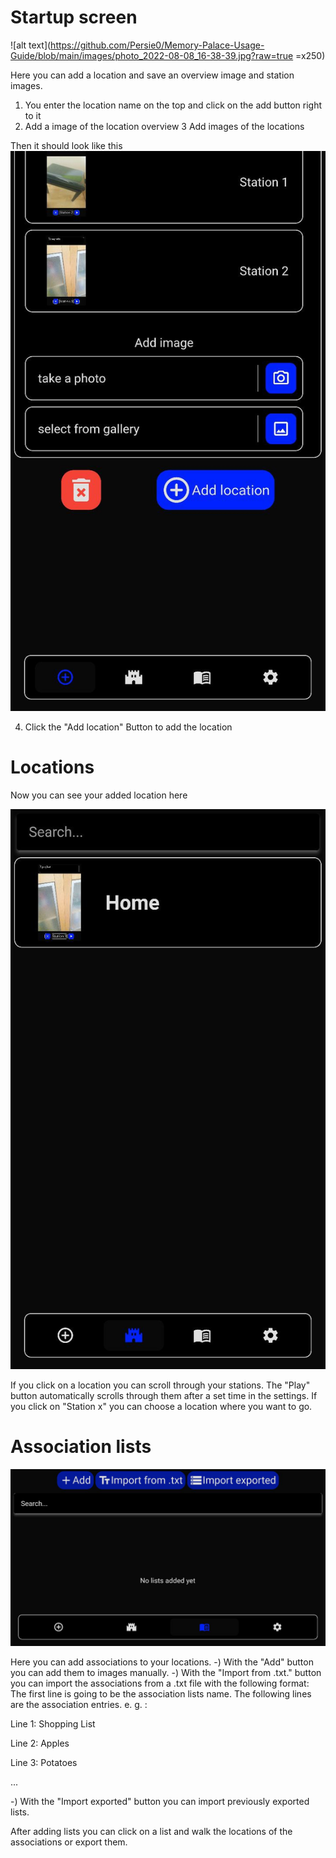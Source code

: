 # Startup screen
![alt text](https://github.com/Persie0/Memory-Palace-Usage-Guide/blob/main/images/photo_2022-08-08_16-38-39.jpg?raw=true =x250)

Here you can add a location and save an overview image and station images.
1. You enter the location name on the top and click on the add button right to it
2. Add a image of the location overview
3 Add images of the locations

Then it should look like this
![alt text](https://github.com/Persie0/Memory-Palace-Usage-Guide/blob/main/images/photo_2022-08-08_16-38-41.jpg?raw=true)

4. Click the "Add location" Button to add the  location

# Locations
Now you can see your added location here

![alt text](https://github.com/Persie0/Memory-Palace-Usage-Guide/blob/main/images/photo_2022-08-08_16-38-25.jpg?raw=true)

If you click on a location you can scroll through your stations. The "Play" button automatically scrolls through them after a set time in the settings. If you click on "Station x" you can choose a location where you want to go.

# Association lists
![alt text](https://github.com/Persie0/Memory-Palace-Usage-Guide/blob/main/images/photo_2022-08-08_16-38-38.jpg?raw=true)

Here you can add associations to your locations. 
-) With the "Add" button you can add them to images manually. 
-) With the "Import from .txt." button you can import the associations from a .txt file with the following format: The first line is going to be the association lists name. The following lines are the association entries. e. g. : 

Line 1: Shopping List

Line 2: Apples

Line 3: Potatoes

...

-) With the "Import exported" button you can import previously exported lists.


After adding lists you can click on a list and walk the locations of the associations or export them.
